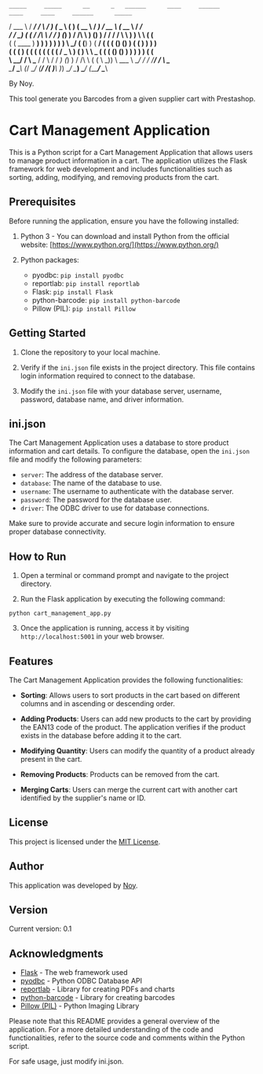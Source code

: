     _____     _____      __      _   ______      ____     ______       ____     ____     ______      _____  
   / ___ \   / ___/     /  \    / ) (_   _ \    (    )   (   __ \     / ___)   / __ \   (_  __ \    / ___/  
  / /   \_) ( (__      / /\ \  / /    ) (_) )   / /\ \    ) (__) )   / /      / /  \ \    ) ) \ \  ( (__    
 ( (  ____   ) __)     ) ) ) ) ) )    \   _/   ( (__) )  (    __/   ( (      ( ()  () )  ( (   ) )  ) __)   
 ( ( (__  ) ( (       ( ( ( ( ( (     /  _ \    )    (    ) \ \  _  ( (      ( ()  () )   ) )  ) ) ( (      
  \ \__/ /   \ \___   / /  \ \/ /    _) (_) )  /  /\  \  ( ( \ \_))  \ \___   \ \__/ /   / /__/ /   \ \___  
   \____/     \____\ (_/    \__/    (______/  /__(  )__\  )_) \__/    \____)   \____/   (______/     \____\ 

By Noy.

This tool generate you Barcodes from a given supplier cart with Prestashop.

# Cart Management Application

This is a Python script for a Cart Management Application that allows users to manage product information in a cart. The application utilizes the Flask framework for web development and includes functionalities such as sorting, adding, modifying, and removing products from the cart.

## Prerequisites

Before running the application, ensure you have the following installed:

1. Python 3 - You can download and install Python from the official website: [https://www.python.org/](https://www.python.org/)

2. Python packages:
   - pyodbc: `pip install pyodbc`
   - reportlab: `pip install reportlab`
   - Flask: `pip install Flask`
   - python-barcode: `pip install python-barcode`
   - Pillow (PIL): `pip install Pillow`

## Getting Started

1. Clone the repository to your local machine.

2. Verify if the `ini.json` file exists in the project directory. This file contains login information required to connect to the database.

3. Modify the `ini.json` file with your database server, username, password, database name, and driver information.

## ini.json

The Cart Management Application uses a database to store product information and cart details. To configure the database, open the `ini.json` file and modify the following parameters:

- `server`: The address of the database server.
- `database`: The name of the database to use.
- `username`: The username to authenticate with the database server.
- `password`: The password for the database user.
- `driver`: The ODBC driver to use for database connections.

Make sure to provide accurate and secure login information to ensure proper database connectivity.

## How to Run

1. Open a terminal or command prompt and navigate to the project directory.

2. Run the Flask application by executing the following command:

```
python cart_management_app.py
```

3. Once the application is running, access it by visiting `http://localhost:5001` in your web browser.

## Features

The Cart Management Application provides the following functionalities:

- **Sorting**: Allows users to sort products in the cart based on different columns and in ascending or descending order.

- **Adding Products**: Users can add new products to the cart by providing the EAN13 code of the product. The application verifies if the product exists in the database before adding it to the cart.

- **Modifying Quantity**: Users can modify the quantity of a product already present in the cart.

- **Removing Products**: Products can be removed from the cart.

- **Merging Carts**: Users can merge the current cart with another cart identified by the supplier's name or ID.

## License

This project is licensed under the [MIT License](LICENSE).

## Author

This application was developed by [Noy](https://github.com/4Noy/).

## Version

Current version: 0.1

## Acknowledgments

- [Flask](https://flask.palletsprojects.com/) - The web framework used
- [pyodbc](https://github.com/mkleehammer/pyodbc) - Python ODBC Database API
- [reportlab](https://www.reportlab.com/) - Library for creating PDFs and charts
- [python-barcode](https://github.com/WhyNotHugo/python-barcode) - Library for creating barcodes
- [Pillow (PIL)](https://python-pillow.org/) - Python Imaging Library

Please note that this README provides a general overview of the application. For a more detailed understanding of the code and functionalities, refer to the source code and comments within the Python script.

For safe usage, just modify ini.json.